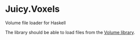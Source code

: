 Juicy.Voxels
============

Volume file loader for Haskell

The library should be able to load files from the
[Volume library](http://www9.informatik.uni-erlangen.de/External/vollib/).

